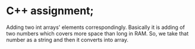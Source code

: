 # C++ assignment;
Adding two int arrays' elements correspondingly.
Basically it is adding of two numbers which covers more space than long in RAM. So, we take that number as a string and then it converts into array.